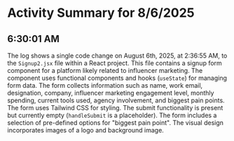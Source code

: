 # Activity Summary for 8/6/2025

## 6:30:01 AM
The log shows a single code change on August 6th, 2025, at 2:36:55 AM, to the `Signup2.jsx` file within a React project.  This file contains a signup form component for a platform likely related to influencer marketing. The component uses functional components and hooks (`useState`) for managing form data.  The form collects information such as name, work email, designation, company, influencer marketing engagement level, monthly spending, current tools used, agency involvement, and biggest pain points.  The form uses Tailwind CSS for styling.  The submit functionality is present but currently empty (`handleSubmit` is a placeholder). The form includes a selection of pre-defined options for "biggest pain point".  The visual design incorporates images of a logo and background image.
